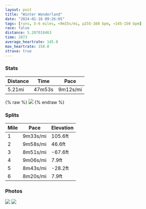 ```yaml
---
layout: post
title: "Winter Wonderland"
date: "2024-01-18 09:26:05"
tags: [runs, 5-6 miles, <9m15s/mi, μ155-160 bpm, →145-150 bpm]
race: false
distance: 5.207018463
time: 2873
average_heartrate: 145.8
max_heartrate: 158.0
strava: true
---
```


### Stats

| Distance | Time | Pace |
|----------|------|------|
|5.21mi|47m53s|9m12s/mi|

{% raw %}
<img src='https://maps.googleapis.com/maps/api/staticmap?maptype=roadmap&path=enc:ew~wFb|hbMYv@KJSp@G^KJIEILAp@Kh@?\_@rAE`@g@zBWh@GTCCIDYZ?LGXOFQl@OVARK^?d@E\St@Sj@WPSjAIVI^s@|@MXABJF?R@FFAXNLBEZB^Ih@E|@Dn@Cl@]hAWj@Sl@Qv@C`@Md@i@rASl@MbAA`AEXq@tBEf@Id@OV?F`@X@DKb@w@`Ao@fAUd@YrAEf@[`CGlAM`@C@Kx@Bt@Nh@TZj@^`@Pj@FXEZSXg@Ji@PqAPk@Xe@\Yh@Ip@HVAj@Md@Y^Kb@@ZFVHx@n@fA~AXx@\rBRj@Z`@j@`@PLj@Vj@X^`@Vj@Jb@RbBRx@Pl@Tb@j@x@z@|@vBfAb@Z|An@hAn@XVr@bAVf@f@tA^h@l@`@b@Jd@@f@Gp@Ed@Fd@Nf@XTZTn@r@hDXbAz@vAl@v@h@p@t@v@r@b@f@NdAJ`@?d@C\KzDkA^Eb@Hd@NTLjAr@dBdBt@~@vAxC`@^b@Pb@Jf@?lBQd@@^HbAh@r@~@Vb@Zt@X`@^n@|@jAZh@nBdB~@nAVj@zAnCb@|@TNf@x@~@b@d@JpAExAO`DMf@H`@N^Xf@v@H^NpANp@N^h@j@f@Xj@d@hB|@XFr@\n@Lz@Xl@X`@VZJ^\hAzAnBnDnB`CX`@nAz@JL|@j@d@j@Vn@PV^Nh@j@TrAG~@Up@@LXf@XXZR\F\EVYb@TFTb@DVNfADH\DAHDNZ?JFRPLXZVPx@\ZHz@FJ?z@NZH`@?j@QXRh@N`@Ph@t@D?f@PPJXEf@BRd@^Rb@^RF`@XVTDLTLZFFF?HGLFBCPOf@c@v@QRF?Lc@UzA]lA?b@a@`AQ^KF[nAEv@Nh@Xh@Lj@NZT^RNV^^Xh@p@\Nx@n@HPvAp@f@n@fCtAb@N~@v@^Rt@r@DJD@BDHFPJ`@H`@T`@CDRVHB?@OTe@GT?E@Dh@Ld@\D?Z^Zt@\LTNVJf@b@J@v@h@fApAt@h@`@RDFD?DRPZXL\Vd@ZPVEPQ\CZKXBAQd@@ACPEBORe@jA&key=AIzaSyC1MId7bFpkLXNAaYhBSTb8jLyiSqzbDtM&size=800x800&markers=color:yellow|label:S|40.79491,-73.94258&markers=color:green|label:F|40.75576999999997,-73.99597000000001'>
{% endraw %}

### Splits

| Mile | Pace | Elevation |
|------|------|-----------|
|1|9m33s/mi|105.6ft|
|2|9m58s/mi|46.6ft|
|3|8m51s/mi|-67.6ft|
|4|9m06s/mi|7.9ft|
|5|8m43s/mi|-28.2ft|
|6|8m20s/mi|7.9ft|

### Photos
<img src='https://dgtzuqphqg23d.cloudfront.net/0J0DpgSzjUHoo51RVvrsiWvyxFiuUeSLMoj0Igcvyp4-576x768.jpg'>

<img src='https://dgtzuqphqg23d.cloudfront.net/DHPhyK5rYJCA7PMZgeICM-D2lt9uggJTkgFLjl32nVA-576x768.jpg'>
